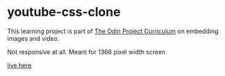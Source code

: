 # youtube-css-clone

This learning project is part of [The Odin Project Curriculum](https://www.theodinproject.com/paths/full-stack-javascript/courses/html-and-css/lessons/embedding-images-and-video) on embedding images and video.

Not responsive at all. Meant for 1366 pixel width screen

[live here](https://tian-1800.github.io/youtube-css-clone/)

